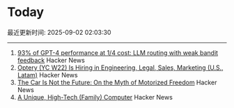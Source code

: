# Today

最近更新时间: 2025-09-02 02:03:30

--- 
1. [93% of GPT-4 performance at 1/4 cost: LLM routing with weak bandit feedback](https://arxiv.org/abs/2508.21141) Hacker News
2. [Optery (YC W22) Is Hiring in Engineering, Legal, Sales, Marketing (U.S., Latam)](https://www.optery.com/careers/) Hacker News
3. [The Car Is Not the Future: On the Myth of Motorized Freedom](https://blog.scaramuzza.me/articles/the_car_is_not_the_future.html) Hacker News
4. [A Unique, High-Tech (Family) Computer](https://nicole.express/2025/a-computer-in-your-home.html) Hacker News
